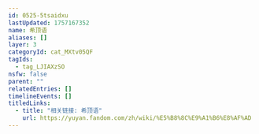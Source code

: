 ```yaml
---
id: 0525-5tsaidxu
lastUpdated: 1757167352
name: 希顶语
aliases: []
layer: 3
categoryId: cat_MXtv05QF
tagIds:
  - tag_LJIAXzSO
nsfw: false
parent: ""
relatedEntries: []
timelineEvents: []
titledLinks:
  - title: "相关链接: 希顶语"
    url: https://yuyan.fandom.com/zh/wiki/%E5%B8%8C%E9%A1%B6%E8%AF%AD
---
```


